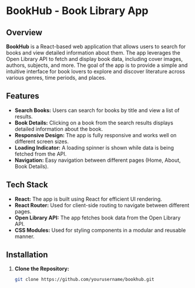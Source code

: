 # BookHub - Book Library App


## Overview

**BookHub** is a React-based web application that allows users to search for books and view detailed information about them. The app leverages the Open Library API to fetch and display book data, including cover images, authors, subjects, and more. The goal of the app is to provide a simple and intuitive interface for book lovers to explore and discover literature across various genres, time periods, and places.

## Features

- **Search Books:** Users can search for books by title and view a list of results.
- **Book Details:** Clicking on a book from the search results displays detailed information about the book.
- **Responsive Design:** The app is fully responsive and works well on different screen sizes.
- **Loading Indicator:** A loading spinner is shown while data is being fetched from the API.
- **Navigation:** Easy navigation between different pages (Home, About, Book Details).

## Tech Stack

- **React:** The app is built using React for efficient UI rendering.
- **React Router:** Used for client-side routing to navigate between different pages.
- **Open Library API:** The app fetches book data from the Open Library API.
- **CSS Modules:** Used for styling components in a modular and reusable manner.

## Installation

1. **Clone the Repository:**

   ```bash
   git clone https://github.com/yourusername/bookhub.git
   ```
